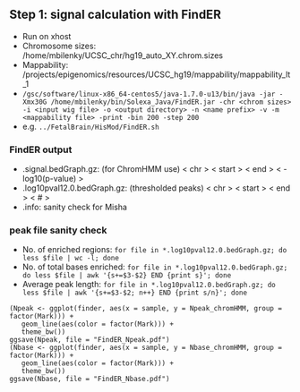 ## Step 1: signal calculation with FindER
* Run on xhost             
* Chromosome sizes: /home/mbilenky/UCSC_chr/hg19_auto_XY.chrom.sizes               
* Mappability: /projects/epigenomics/resources/UCSC_hg19/mappability/mappability_lt_1             
* `/gsc/software/linux-x86_64-centos5/java-1.7.0-u13/bin/java -jar -Xmx30G /home/mbilenky/bin/Solexa_Java/FindER.jar -chr <chrom sizes> -i <input wig file> -o <output directory> -n <name prefix> -v -m <mappability file> -print -bin 200 -step 200`          
* e.g. `../FetalBrain/HisMod/FindER.sh`

### FindER output
* .signal.bedGraph.gz: (for ChromHMM use) < chr >    < start > < end >   < -log10(p-value) >   
* .log10pval12.0.bedGraph.gz: (thresholded peaks) < chr >   < start >   < end > < # >    
* .info: sanity check for Misha

### peak file sanity check
* No. of enriched regions: `for file in *.log10pval12.0.bedGraph.gz; do less $file | wc -l; done`          
* No. of total bases enriched: `for file in *.log10pval12.0.bedGraph.gz; do less $file | awk '{s+=$3-$2} END {print s}'; done`
* Average peak length: `for file in *.log10pval12.0.bedGraph.gz; do less $file | awk '{s+=$3-$2; n++} END {print s/n}'; done`      
```{r}
(Npeak <- ggplot(finder, aes(x = sample, y = Npeak_chromHMM, group = factor(Mark))) + 
   geom_line(aes(color = factor(Mark))) + 
   theme_bw())
ggsave(Npeak, file = "FindER_Npeak.pdf")
(Nbase <- ggplot(finder, aes(x = sample, y = Nbase_chromHMM, group = factor(Mark))) + 
   geom_line(aes(color = factor(Mark))) + 
   theme_bw())
ggsave(Nbase, file = "FindER_Nbase.pdf")
```
